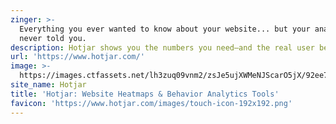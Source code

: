 ```yaml
---
zinger: >-
  Everything you ever wanted to know about your website... but your analytics
  never told you.
description: Hotjar shows you the numbers you need—and the real user behavior behind them
url: 'https://www.hotjar.com/'
image: >-
  https://images.ctfassets.net/lh3zuq09vnm2/zsJe5ujXWMeNJScarO5jX/92ee747a96ef4a5998f9a1b10b2bb737/hotjar_og_image_Jul22.png
site_name: Hotjar
title: 'Hotjar: Website Heatmaps & Behavior Analytics Tools'
favicon: 'https://www.hotjar.com/images/touch-icon-192x192.png'
---
```


